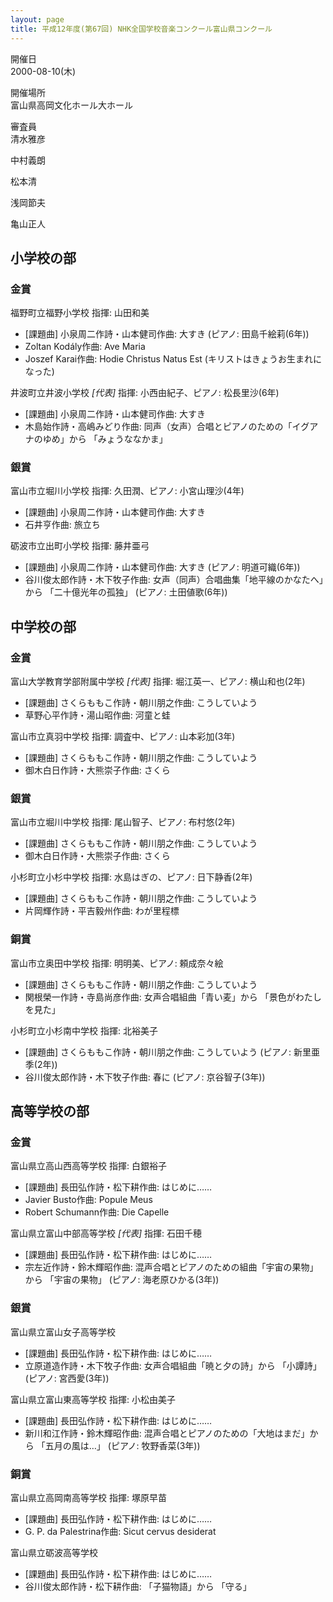 ```yaml
---
layout: page
title: 平成12年度(第67回) NHK全国学校音楽コンクール富山県コンクール
---
```

開催日  
2000-08-10(木)

開催場所  
富山県高岡文化ホール大ホール

審査員  
清水雅彦

中村義朗

松本清

浅岡節夫

亀山正人

小学校の部
----------

### 金賞

<span class="choir-name">福野町立福野小学校</span>
指揮: 山田和美
-   \[課題曲\] 小泉周二作詩・山本健司作曲: 大すき (ピアノ: 田島千絵莉(6年))
-   Zoltan Kodály作曲: Ave Maria
-   Joszef Karai作曲: Hodie Christus Natus Est (キリストはきょうお生まれになった)

<span class="choir-name">井波町立井波小学校</span> *\[代表\]*
指揮: 小西由紀子、ピアノ: 松長里沙(6年)
-   \[課題曲\] 小泉周二作詩・山本健司作曲: 大すき
-   木島始作詩・高嶋みどり作曲: 同声（女声）合唱とピアノのための「イグアナのゆめ」から 「みょうななかま」

### 銀賞

<span class="choir-name">富山市立堀川小学校</span>
指揮: 久田潤、ピアノ: 小宮山理沙(4年)
-   \[課題曲\] 小泉周二作詩・山本健司作曲: 大すき
-   石井亨作曲: 旅立ち

<span class="choir-name">砺波市立出町小学校</span>
指揮: 藤井亜弓
-   \[課題曲\] 小泉周二作詩・山本健司作曲: 大すき (ピアノ: 明道可織(6年))
-   谷川俊太郎作詩・木下牧子作曲: 女声（同声）合唱曲集「地平線のかなたへ」から 「二十億光年の孤独」 (ピアノ: 土田値歌(6年))

中学校の部
----------

### 金賞

<span class="choir-name">富山大学教育学部附属中学校</span> *\[代表\]*
指揮: 堀江英一、ピアノ: 横山和也(2年)
-   \[課題曲\] さくらももこ作詩・朝川朋之作曲: こうしていよう
-   草野心平作詩・湯山昭作曲: 河童と蛙

<span class="choir-name">富山市立真羽中学校</span>
指揮: 調査中、ピアノ: 山本彩加(3年)
-   \[課題曲\] さくらももこ作詩・朝川朋之作曲: こうしていよう
-   御木白日作詩・大熊崇子作曲: さくら

### 銀賞

<span class="choir-name">富山市立堀川中学校</span>
指揮: 尾山智子、ピアノ: 布村悠(2年)
-   \[課題曲\] さくらももこ作詩・朝川朋之作曲: こうしていよう
-   御木白日作詩・大熊崇子作曲: さくら

<span class="choir-name">小杉町立小杉中学校</span>
指揮: 水島はぎの、ピアノ: 日下静香(2年)
-   \[課題曲\] さくらももこ作詩・朝川朋之作曲: こうしていよう
-   片岡輝作詩・平吉毅州作曲: わが里程標

### 銅賞

<span class="choir-name">富山市立奥田中学校</span>
指揮: 明明美、ピアノ: 頼成奈々絵
-   \[課題曲\] さくらももこ作詩・朝川朋之作曲: こうしていよう
-   関根榮一作詩・寺島尚彦作曲: 女声合唱組曲「青い麦」から 「景色がわたしを見た」

<span class="choir-name">小杉町立小杉南中学校</span>
指揮: 北裕美子
-   \[課題曲\] さくらももこ作詩・朝川朋之作曲: こうしていよう (ピアノ: 新里亜季(2年))
-   谷川俊太郎作詩・木下牧子作曲: 春に (ピアノ: 京谷智子(3年))

高等学校の部
------------

### 金賞

<span class="choir-name">富山県立高山西高等学校</span>
指揮: 白銀裕子
-   \[課題曲\] 長田弘作詩・松下耕作曲: はじめに……
-   Javier Busto作曲: Popule Meus
-   Robert Schumann作曲: Die Capelle

<span class="choir-name">富山県立富山中部高等学校</span> *\[代表\]*
指揮: 石田千穂
-   \[課題曲\] 長田弘作詩・松下耕作曲: はじめに……
-   宗左近作詩・鈴木輝昭作曲: 混声合唱とピアノのための組曲「宇宙の果物」から 「宇宙の果物」 (ピアノ: 海老原ひかる(3年))

### 銀賞

<span class="choir-name">富山県立富山女子高等学校</span>
-   \[課題曲\] 長田弘作詩・松下耕作曲: はじめに……
-   立原道造作詩・木下牧子作曲: 女声合唱組曲「暁と夕の詩」から 「小譚詩」 (ピアノ: 宮西愛(3年))

<span class="choir-name">富山県立富山東高等学校</span>
指揮: 小松由美子
-   \[課題曲\] 長田弘作詩・松下耕作曲: はじめに……
-   新川和江作詩・鈴木輝昭作曲: 混声合唱とピアノのための「大地はまだ」から 「五月の風は…」 (ピアノ: 牧野香菜(3年))

### 銅賞

<span class="choir-name">富山県立高岡南高等学校</span>
指揮: 塚原早苗
-   \[課題曲\] 長田弘作詩・松下耕作曲: はじめに……
-   G. P. da Palestrina作曲: Sicut cervus desiderat

<span class="choir-name">富山県立砺波高等学校</span>
-   \[課題曲\] 長田弘作詩・松下耕作曲: はじめに……
-   谷川俊太郎作詩・松下耕作曲: 「子猫物語」から 「守る」

